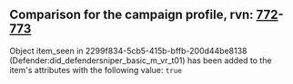 ## Comparison for the campaign profile, rvn: [772](https://github.com/PRO100KatYT/FortniteProfileRevisions/tree/main/profiles/campaign/772%20campaign.json)-[773](https://github.com/PRO100KatYT/FortniteProfileRevisions/tree/main/profiles/campaign/773%20campaign.json)

Object item_seen in 2299f834-5cb5-415b-bffb-200d44be8138 (Defender:did_defendersniper_basic_m_vr_t01) has been added to the item's attributes with the following value: `true`
<br><br>
